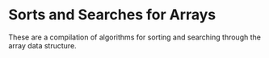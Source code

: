 Sorts and Searches for Arrays
=============================
These are a compilation of algorithms for sorting and searching
through the array data structure.

